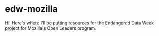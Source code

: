 # edw-mozilla
Hi! Here's where I'll be putting resources for the Endangered Data Week project for Mozilla's Open Leaders program.
